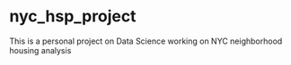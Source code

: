 # nyc_hsp_project
This is a personal project on Data Science working on NYC neighborhood housing analysis

